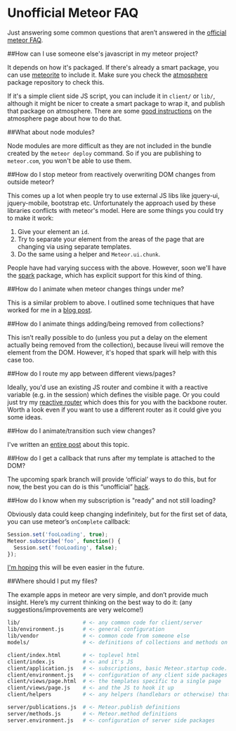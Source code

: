 Unofficial Meteor FAQ
=====================
Just answering some common questions that aren’t answered in the [official meteor FAQ](http://www.meteor.com/faq/).

##How can I use someone else's javascript in my meteor project?

It depends on how it's packaged. If there's already a smart package, you can use [meteorite](http://possibilities.github.com/meteorite/) to include it. Make sure you check the [atmosphere](http://atmosphere.meteor.com) package repository to check this.

If it's a simple client side JS script, you can include it in `client/` or `lib/`, although it might be nicer to create a smart package to wrap it, and publish that package on atmosphere. There are some [good instructions](https://atmosphere.meteor.com/wtf/package) on the atmosphere page about how to do that.

##What about node modules?

Node modules are more difficult as they are not included in the bundle created by the  `meteor deploy` command. So if you are publishing to `meteor.com`, you won't be able to use them.


##How do I stop meteor from reactively overwriting DOM changes from outside meteor?

This comes up a lot when people try to use external JS libs like jquery-ui, jquery-mobile, bootstrap etc. Unfortunately the approach used by these libraries conflicts with meteor's model. Here are some things you could try to make it work:

1. Give your element an `id`.
2. Try to separate your element from the areas of the page that are changing via using separate templates.
3. Do the same using a helper and `Meteor.ui.chunk`.

People have had varying success with the above. However, soon we'll have the [spark](https://github.com/meteor/meteor/tree/spark) package, which has explicit support for this kind of thing.

##How do I animate when meteor changes things under me?

This is a similar problem to above. I outlined some techniques that have worked for me in a [blog post](http://bindle.me/blog/index.php/658/animations-in-meteor-state-of-the-game). 

##How do I animate things adding/being removed from collections?

This isn’t really possible to do (unless you put a delay on the element actually being removed from the collection), because liveui will remove the element from the DOM. However, it's hoped that spark will help with this case too.

##How do I route my app between different views/pages?

Ideally, you'd use an existing JS router and combine it with a reactive variable (e.g. in the session) which defines the visible page. Or you could just try my [reactive router](https://github.com/tmeasday/meteor-router) which does this for you with the backbone router. Worth a look even if you want to use a different router as it could give you some ideas.

##How do I animate/transition such view changes?

I've written an [entire post](http://bindle.me/blog/index.php/679/page-transitions-in-meteor-getleague-com) about this topic.

##How do I get a callback that runs after my template is attached to the DOM?

The upcoming spark branch will provide ‘official’ ways to do this, but for now, the best you can do is this “unofficial” [hack](http://stackoverflow.com/questions/10109788/callback-after-the-dom-was-updated-in-meteor-js).

##How do I know when my subscription is "ready" and not still loading?

Obviously data could keep changing indefinitely, but for the first set of data, you can use meteor’s `onComplete` callback:

```js
Session.set('fooLoading', true); 
Meteor.subscribe('foo', function() { 
  Session.set('fooLoading', false); 
});
```

[I'm hoping](https://github.com/meteor/meteor/pull/273) this will be even easier in the future.

##Where should I put my files?

The example apps in meteor are very simple, and don’t provide much insight. Here’s my current thinking on the best way to do it: (any suggestions/improvements are very welcome!)

```bash
lib/                    # <- any common code for client/server
lib/environment.js      # <- general configuration
lib/vendor              # <- common code from someone else
models/                 # <- definitions of collections and methods on them (could be collections/)

client/index.html       # <- toplevel html
client/index.js         # <- and it's JS
client/application.js   # <- subscriptions, basic Meteor.startup code.
client/environment.js   # <- configuration of any client side packages
client/views/page.html  # <- the templates specific to a single page
client/views/page.js    # <- and the JS to hook it up
client/helpers          # <- any helpers (handlebars or otherwise) that are used often in view files

server/publications.js  # <- Meteor.publish definitions
server/methods.js       # <- Meteor.method definitions
server.environment.js   # <- configuration of server side packages
```

